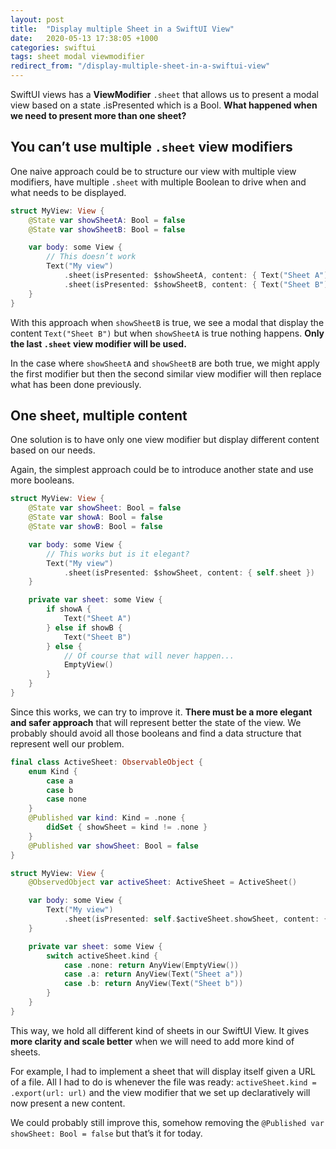 ```yaml
---
layout: post
title:  "Display multiple Sheet in a SwiftUI View"
date:   2020-05-13 17:38:05 +1000
categories: swiftui
tags: sheet modal viewmodifier
redirect_from: "/display-multiple-sheet-in-a-swiftui-view"
---
```

SwiftUI views has a **ViewModifier** `.sheet` that allows us to present a modal view based on a state .isPresented which is a Bool. **What happened when we need to present more than one sheet?**

## You can’t use multiple `.sheet` view modifiers

One naive approach could be to structure our view with multiple view modifiers, have multiple `.sheet` with multiple Boolean to drive when and what needs to be displayed.

```swift
struct MyView: View {
    @State var showSheetA: Bool = false
    @State var showSheetB: Bool = false

    var body: some View {
        // This doesn’t work
        Text("My view")
            .sheet(isPresented: $showSheetA, content: { Text("Sheet A") })
            .sheet(isPresented: $showSheetB, content: { Text("Sheet B") })
    }
}
```

With this approach when `showSheetB` is true, we see a modal that display the content `Text("Sheet B")` but when `showSheetA` is true nothing happens. **Only the last `.sheet` view modifier will be used.**

In the case where `showSheetA` and `showSheetB` are both true, we might apply the first modifier but then the second similar view modifier will then replace what has been done previously.

## One sheet, multiple content

One solution is to have only one view modifier but display different content based on our needs.

Again, the simplest approach could be to introduce another state and use more booleans.

```swift
struct MyView: View {
    @State var showSheet: Bool = false
    @State var showA: Bool = false
    @State var showB: Bool = false

    var body: some View {
        // This works but is it elegant?
        Text("My view")
            .sheet(isPresented: $showSheet, content: { self.sheet })
    }

    private var sheet: some View {
        if showA {
            Text("Sheet A")
        } else if showB {
            Text("Sheet B")
        } else {
            // Of course that will never happen...
            EmptyView()
        }
    }
}
```

Since this works, we can try to improve it. **There must be a more elegant and safer approach** that will represent better the state of the view. We probably should avoid all those booleans and find a data structure that represent well our problem.

```swift
final class ActiveSheet: ObservableObject {
    enum Kind {
        case a
        case b
        case none
    }
    @Published var kind: Kind = .none {
        didSet { showSheet = kind != .none }
    }
    @Published var showSheet: Bool = false
}

struct MyView: View {
    @ObservedObject var activeSheet: ActiveSheet = ActiveSheet()

    var body: some View {
        Text("My view")
            .sheet(isPresented: self.$activeSheet.showSheet, content: { self.sheet })
    }

    private var sheet: some View {
        switch activeSheet.kind {
            case .none: return AnyView(EmptyView())
            case .a: return AnyView(Text("Sheet a"))
            case .b: return AnyView(Text("Sheet b"))
        }
    }
}
```

This way, we hold all different kind of sheets in our SwiftUI View. It gives **more clarity and scale better** when we will need to add more kind of sheets.

For example, I had to implement a sheet that will display itself given a URL of a file. All I had to do is whenever the file was ready: `activeSheet.kind = .export(url: url)` and the view modifier that we set up declaratively will now present a new content.

We could probably still improve this, somehow removing the `@Published var showSheet: Bool = false` but that’s it for today.
